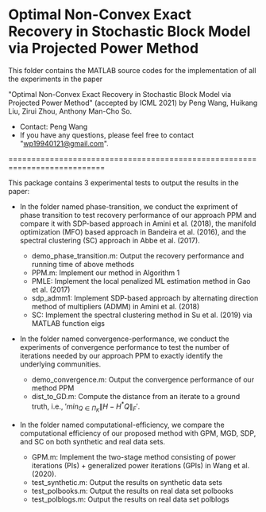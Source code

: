 # Optimal Non-Convex Exact Recovery in Stochastic Block Model via Projected Power Method

This folder contains the MATLAB source codes for the implementation of all the experiments in the paper

"Optimal Non-Convex Exact Recovery in Stochastic Block Model via Projected Power Method" (accepted by ICML 2021)
by Peng Wang, Huikang Liu, Zirui Zhou, Anthony Man-Cho So.

* Contact: Peng Wang
* If you have any questions, please feel free to contact "wp19940121@gmail.com".

===========================================================================

This package contains 3 experimental tests to output the results in the paper:

* In the folder named phase-transition, we conduct the expriment of phase transition to test recovery performance of our approach PPM and compare it with SDP-based approach in Amini et al. (2018), the manifold optimization (MFO) based approach in Bandeira et al. (2016), and the spectral clustering (SC) approach in Abbe et al. (2017).
  - demo_phase_transition.m: Output the recovery performance and running time of above methods
  - PPM.m: Implement our method in Algorithm 1
  - PMLE: Implement the local penalized ML estimation method in Gao et al. (2017)
  - sdp_admm1: Implement SDP-based approach by alternating direction method of multipliers (ADMM) in Amini et al. (2018)
  - SC: Implement the spectral clustering method in Su et al. (2019) via MATLAB function eigs

* In the folder named convergence-performance, we conduct the experiments of convergence performance to test the number of iterations needed by our approach
PPM to exactly identify the underlying communities.
  - demo_convergence.m: Output the convergence performance of our method PPM
  - dist_to_GD.m: Compute the distance from an iterate to a ground truth, i.e., $'min_{Q \in \Pi_K} \|H-H^* Q\|_F'$.

* In the folder named computational-efficiency, we compare the computational efficiency of our proposed method with GPM, MGD, SDP, and SC on both synthetic and real data sets. 
  - GPM.m: Implement the two-stage method consisting of power iterations (PIs) + generalized power iterations (GPIs) in Wang et al. (2020). 
  - test_synthetic.m: Output the results on synthetic data sets
  - test_polbooks.m: Output the results on real data set polbooks
  - test_polblogs.m: Output the results on real data set polblogs
